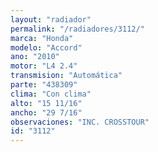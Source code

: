```yaml
---
layout: "radiador"
permalink: "/radiadores/3112/"
marca: "Honda"
modelo: "Accord"
ano: "2010"
motor: "L4 2.4"
transmision: "Automática"
parte: "438309"
clima: "Con clima"
alto: "15 11/16"
ancho: "29 7/16"
observaciones: "INC. CROSSTOUR"
id: "3112"
---
```


